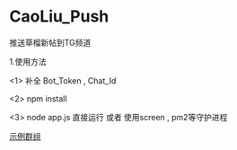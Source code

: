 # CaoLiu_Push
推送草榴新帖到TG频道

1.使用方法  

<1> 补全 Bot_Token , Chat_Id  

<2> npm install  

<3> node app.js 直接运行 或者 使用screen , pm2等守护进程   

[示例群组](https://t.me/CaoLiu_Push)
